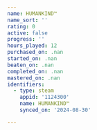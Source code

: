 ```yaml
---
name: HUMANKIND™
name_sort: ''
rating: 0
active: false
progress: ''
hours_played: 12
purchased_on: .nan
started_on: .nan
beaten_on: .nan
completed_on: .nan
mastered_on: .nan
identifiers:
  - type: steam
    appid: '1124300'
    name: HUMANKIND™
    synced_on: '2024-08-30'

---
```


